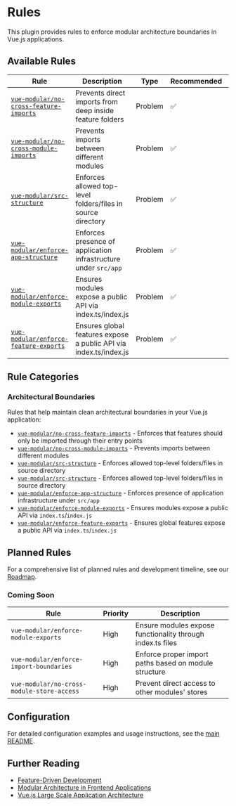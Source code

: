 # Rules

This plugin provides rules to enforce modular architecture boundaries in Vue.js applications.

## Available Rules

| Rule                                                                          | Description                                                       | Type    | Recommended | Fixable |
| ----------------------------------------------------------------------------- | ----------------------------------------------------------------- | ------- | ----------- | ------- |
| [`vue-modular/no-cross-feature-imports`](./rules/no-cross-feature-imports.md) | Prevents direct imports from deep inside feature folders          | Problem | ✅          | ❌      |
| [`vue-modular/no-cross-module-imports`](./rules/no-cross-module-imports.md)   | Prevents imports between different modules                        | Problem | ✅          | ❌      |
| [`vue-modular/src-structure`](./rules/src-structure.md)                       | Enforces allowed top-level folders/files in source directory      | Problem | ✅          | ❌      |
| [`vue-modular/enforce-app-structure`](./rules/enforce-app-structure.md)       | Enforces presence of application infrastructure under `src/app`   | Problem | ✅          | ❌      |
| [`vue-modular/enforce-module-exports`](./rules/enforce-module-exports.md)     | Ensures modules expose a public API via index.ts/index.js         | Problem | ✅          | ❌      |
| [`vue-modular/enforce-feature-exports`](./rules/enforce-feature-exports.md)   | Ensures global features expose a public API via index.ts/index.js | Problem | ✅          | ❌      |

## Rule Categories

### Architectural Boundaries

Rules that help maintain clean architectural boundaries in your Vue.js application:

- [`vue-modular/no-cross-feature-imports`](./rules/no-cross-feature-imports.md) - Enforces that features should only be imported through their entry points
- [`vue-modular/no-cross-module-imports`](./rules/no-cross-module-imports.md) - Prevents imports between different modules
- [`vue-modular/src-structure`](./rules/src-structure.md) - Enforces allowed top-level folders/files in source directory
- [`vue-modular/src-structure`](./rules/src-structure.md) - Enforces allowed top-level folders/files in source directory
- [`vue-modular/enforce-app-structure`](./rules/enforce-app-structure.md) - Enforces presence of application infrastructure under `src/app`
- [`vue-modular/enforce-module-exports`](./rules/enforce-module-exports.md) - Ensures modules expose a public API via `index.ts`/`index.js`
- [`vue-modular/enforce-feature-exports`](./rules/enforce-feature-exports.md) - Ensures global features expose a public API via `index.ts`/`index.js`

## Planned Rules

For a comprehensive list of planned rules and development timeline, see our [Roadmap](./roadmap.md).

### Coming Soon

| Rule                                       | Priority | Description                                                |
| ------------------------------------------ | -------- | ---------------------------------------------------------- |
| `vue-modular/enforce-module-exports`       | High     | Ensure modules expose functionality through index.ts files |
| `vue-modular/enforce-import-boundaries`    | High     | Enforce proper import paths based on module structure      |
| `vue-modular/no-cross-module-store-access` | High     | Prevent direct access to other modules' stores             |

## Configuration

For detailed configuration examples and usage instructions, see the [main README](../README.md).

## Further Reading

- [Feature-Driven Development](https://en.wikipedia.org/wiki/Feature-driven_development)
- [Modular Architecture in Frontend Applications](https://martinfowler.com/articles/micro-frontends.html)
- [Vue.js Large Scale Application Architecture](https://vuejs.org/guide/scaling-up/state-management.html)
